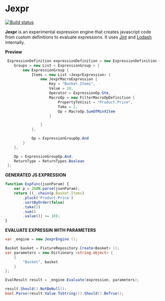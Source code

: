 # Jexpr

[![Build status](https://ci.appveyor.com/api/projects/status/vrhmd31v1g86avo8/branch/master?svg=true)](https://ci.appveyor.com/project/ziyasal/jexpr/branch/master)

**Jexpr** is an experimental expression engine that creates javascript code from custom definitions to evaluate expressions. It uses [Jint](https://github.com/sebastienros/jint "Javascript Interpreter for .NET") and [Lodash](https://github.com/lodash/lodash "A JavaScript utility library delivering consistency, modularity, performance, & extras.") internally.

**Preview**

```csharp
 ExpressionDefinition expressionDefinition = new ExpressionDefinition {
 	Groups = new List < ExpressionGroup > {
 		new ExpressionGroup {
 			Items = new List <JexprExpression> {
 				new JexprMacroExpression {
 					Key = "Basket.Items",
 					Value = 10,
 					Operator = ExpressionOp.Gte,
 					MacroOp = new FilterMacroOpDefinition {
 						PropertyToVisit = "Product.Price",
 						Take = 2,
 						Op = MacroOp.SumOfMinXItem
 					}

 				}
 			},

 			Op = ExpressionGroupOp.And
 		}
 	},

 	Op = ExpressionGroupOp.And,
 	ReturnType = ReturnTypes.Boolean
 };
```

**GENERATED JS EXPRESSION**

```js
function ExpFunc(jsonParam) {
	var p = JSON.parse(jsonParam);
	return ((_.chain(p.Basket.Items)
		.pluck('Product.Price')
		.sortByOrder(false)
		.take(2)
		.sum()
		.value()) >= 10);
}

```

**EVALUATE EXPRESSIN WITH PARAMETERS**

```csharp
var _engine = new JexprEngine ();

Basket basket = FixtureRepository.Create<Basket> ();
var parameters = new Dictionary <string,object> {
	{
		"Basket", basket
	}
};

EvalResult result = _engine.Evaluate(expression, parameters);

result.Should().NotBeNull();
bool.Parse(result.Value.ToString()).Should().BeTrue();
```
